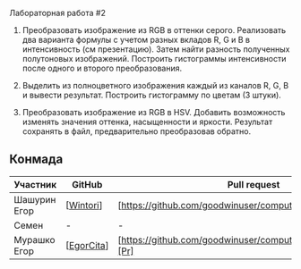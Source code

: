 Лабораторная работа #2

1) Преобразовать изображение из RGB в оттенки серого. Реализовать два варианта формулы с учетом разных вкладов R, G и B в интенсивность (см презентацию). Затем найти разность полученных полутоновых изображений. Построить гистограммы интенсивности после одного и второго преобразования.

2) Выделить из полноцветного изображения каждый из каналов R, G, B  и вывести результат. Построить гистограмму по цветам (3 штуки).

3) Преобразовать изображение из RGB в HSV. Добавить возможность изменять значения оттенка, насыщенности и яркости. Результат сохранять в файл, предварительно преобразовав обратно.

## Конмада

| Участник | GitHub | Pull request |
| ------ | ------ | ------ |
| Шашурин Егор | [[Wintori](https://github.com/Wintori)] | [https://github.com/goodwinuser/computer_graph/pull/1][Pr] |
| Семен | - | - |
| Мурашко Егор | [[EgorCita](https://github.com/EgorCita)] | [https://github.com/goodwinuser/computer_graph/tree/task2_3][Pr] |
